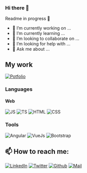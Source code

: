 ### Hi there 👋

Readme in progress 🛫

- 🔭 I’m currently working on ...
- 🌱 I’m currently learning ...
- 👯 I’m looking to collaborate on ...
- 🤔 I’m looking for help with ...
- 💬 Ask me about ...

## My work
<a href="https://ljolliet.github.io" target="_blank"><img alt="Potfolio" src="https://img.shields.io/badge/portfolio-%234C566A.svg?&style=for-the-badge&logo=skyliner&logoColor=white&color=e25c5c" /></a>

### Languages
#### Web
<span>
    <img alt="JS" src="https://img.shields.io/badge/javascript-%230077B5.svg?&style=for-the-badge&logo=javascript&logoColor=white&color=f7df1e" />
    <img alt="TS" src="https://img.shields.io/badge/typescript-%230077B5.svg?&style=for-the-badge&logo=typescript&logoColor=white&color=0079cb" />
    <img alt="HTML" src="https://img.shields.io/badge/html-%230077B5.svg?&style=for-the-badge&logo=html5&logoColor=white&color=f06126" />
    <img alt="CSS" src="https://img.shields.io/badge/css-%230077B5.svg?&style=for-the-badge&logo=css3&logoColor=white&color=1a92d4" />
</span>

### Tools
<span>
  <img alt="Angular" src="https://img.shields.io/badge/angular-%230077B5.svg?&style=for-the-badge&logo=angular&logoColor=white&color=b52e31" />
  <img alt="VueJs" src="https://img.shields.io/badge/vue.js-%230077B5.svg?&style=for-the-badge&logo=vue.js&logoColor=white&color=42b883" />
  <img alt="Bootstrap" src="https://img.shields.io/badge/bootstrap-%230077B5.svg?&style=for-the-badge&logo=bootstrap&logoColor=white&color=7952b3" />
</span>

## 📫 How to reach me:
<a href="https://www.linkedin.com/in/louis-jolliet" target="_blank"><img alt="LinkedIn" src="https://img.shields.io/badge/linkedin-%230077B5.svg?&style=for-the-badge&logo=linkedin&logoColor=white" /></a>
<a href="https://twitter.com/ljolliet" target="_blank"><img alt="Twitter" src="https://img.shields.io/badge/twitter-%231DA1F2.svg?&style=for-the-badge&logo=twitter&logoColor=white" /></a>
<a href="https://github.com/ljolliet" target="_blank"><img alt="Github" src="https://img.shields.io/badge/GitHub-%2312100E.svg?&style=for-the-badge&logo=Github&logoColor=white" /></a>
<a href="mailto:louisjolliet.pro@gmail.com" target="_blank"><img alt="Mail" src="https://img.shields.io/badge/gmail-%234C566A.svg?&style=for-the-badge&logo=gmail&logoColor=white&color=ea4335" /></a>
